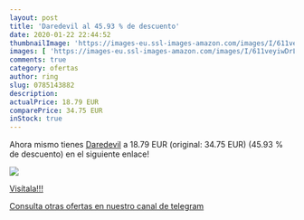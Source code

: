 ```yaml
---
layout: post
title: 'Daredevil al 45.93 % de descuento'
date: 2020-01-22 22:44:52
thumbnailImage: 'https://images-eu.ssl-images-amazon.com/images/I/611veyiwDrL._SL200_.jpg'
images: [ 'https://images-eu.ssl-images-amazon.com/images/I/611veyiwDrL._SL200_.jpg' ]
comments: true
category: ofertas
author: ring
slug: 0785143882
description:
actualPrice: 18.79 EUR
comparePrice: 34.75 EUR
inStock: true
---
```


Ahora mismo tienes [Daredevil](https://www.amazon.com/dp/0785143882/?tag=redken08-20) a 18.79 EUR (original: 34.75 EUR) (45.93 %  de descuento) en el siguiente enlace!

[![](https://images-eu.ssl-images-amazon.com/images/I/611veyiwDrL._SL200_.jpg)](https://www.amazon.com/dp/0785143882/?tag=redken08-20)

[Visítala!!!](https://www.amazon.com/dp/0785143882/?tag=redken08-20)

[Consulta otras ofertas en nuestro canal de telegram](https://t.me/s/ofertas25)
